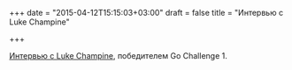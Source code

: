 +++
date = "2015-04-12T15:15:03+03:00"
draft = false
title = "Интервью с Luke Champine"

+++

<p><a href="https://sourcegraph.com/blog/go-challenge-luke-champine">Интервью с Luke Champine</a>,&nbsp;победителем&nbsp;Go Challenge 1.</p>

